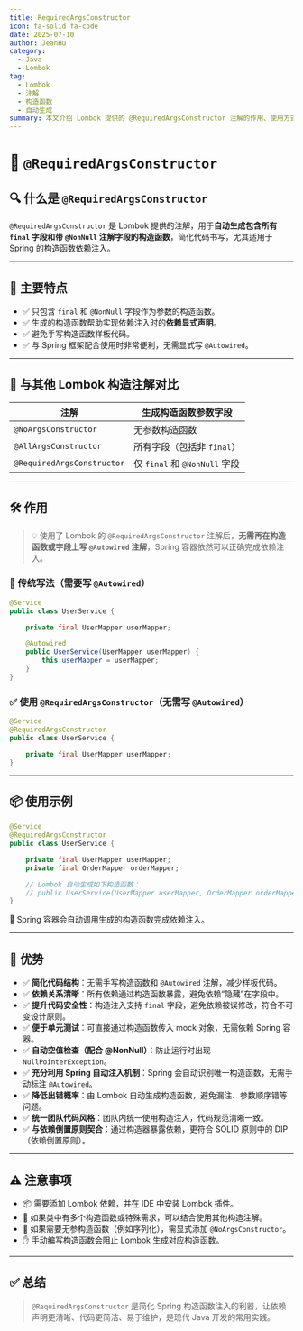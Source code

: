 ```yaml
---
title: RequiredArgsConstructor
icon: fa-solid fa-code
date: 2025-07-10
author: JeanHu
category:
  - Java
  - Lombok
tag:
  - Lombok
  - 注解
  - 构造函数
  - 自动生成
summary: 本文介绍 Lombok 提供的 @RequiredArgsConstructor 注解的作用、使用方式与注意事项，帮助开发者简化代码并提升构造器管理效率。
---
```


# 🎯 `@RequiredArgsConstructor`

## 🔍 什么是 `@RequiredArgsConstructor`

`@RequiredArgsConstructor` 是 Lombok 提供的注解，用于**自动生成包含所有 `final` 字段和带 `@NonNull` 注解字段的构造函数**，简化代码书写，尤其适用于 Spring 的构造函数依赖注入。

------
<!-- more -->
## 🌟 主要特点

- ✅ 只包含 `final` 和 `@NonNull` 字段作为参数的构造函数。
- ✅ 生成的构造函数帮助实现依赖注入时的**依赖显式声明**。
- ✅ 避免手写构造函数样板代码。
- ✅ 与 Spring 框架配合使用时非常便利，无需显式写 `@Autowired`。

------

## 🧱 与其他 Lombok 构造注解对比

| 注解                       | 生成构造函数参数字段          |
| -------------------------- | ----------------------------- |
| `@NoArgsConstructor`       | 无参数构造函数                |
| `@AllArgsConstructor`      | 所有字段（包括非 `final`）    |
| `@RequiredArgsConstructor` | 仅 `final` 和 `@NonNull` 字段 |

------

## 🛠️ 作用

> 💡 使用了 Lombok 的 `@RequiredArgsConstructor` 注解后，**无需再在构造函数或字段上写 `@Autowired` 注解**，Spring 容器依然可以正确完成依赖注入。

### 🧾 传统写法（需要写 `@Autowired`）

```java
@Service
public class UserService {

    private final UserMapper userMapper;

    @Autowired
    public UserService(UserMapper userMapper) {
        this.userMapper = userMapper;
    }
}
```

### ✅ 使用 `@RequiredArgsConstructor`（无需写 `@Autowired`）

```java
@Service
@RequiredArgsConstructor
public class UserService {

    private final UserMapper userMapper;
}
```

------

## 📦 使用示例

```java
@Service
@RequiredArgsConstructor
public class UserService {

    private final UserMapper userMapper;
    private final OrderMapper orderMapper;

    // Lombok 自动生成如下构造函数：
    // public UserService(UserMapper userMapper, OrderMapper orderMapper) { ... }
}
```

📌 Spring 容器会自动调用生成的构造函数完成依赖注入。

------

## 🌈 优势

- ✅ **简化代码结构**：无需手写构造函数和 `@Autowired` 注解，减少样板代码。
- ✅ **依赖关系清晰**：所有依赖通过构造函数暴露，避免依赖“隐藏”在字段中。
- ✅ **提升代码安全性**：构造注入支持 `final` 字段，避免依赖被误修改，符合不可变设计原则。
- ✅ **便于单元测试**：可直接通过构造函数传入 mock 对象，无需依赖 Spring 容器。
- ✅ **自动空值检查（配合 @NonNull）**：防止运行时出现 `NullPointerException`。
- ✅ **充分利用 Spring 自动注入机制**：Spring 会自动识别唯一构造函数，无需手动标注 `@Autowired`。
- ✅ **降低出错概率**：由 Lombok 自动生成构造函数，避免漏注、参数顺序错等问题。
- ✅ **统一团队代码风格**：团队内统一使用构造注入，代码规范清晰一致。
- ✅ **与依赖倒置原则契合**：通过构造器暴露依赖，更符合 SOLID 原则中的 DIP（依赖倒置原则）。

------

## ⚠️ 注意事项

- 📦 需要添加 Lombok 依赖，并在 IDE 中安装 Lombok 插件。
- 🔧 如果类中有多个构造函数或特殊需求，可以结合使用其他构造注解。
- 🧊 如果需要无参构造函数（例如序列化），需显式添加 `@NoArgsConstructor`。
- ✋ 手动编写构造函数会阻止 Lombok 生成对应构造函数。

------

## ✅ 总结

> `@RequiredArgsConstructor` 是简化 Spring 构造函数注入的利器，让依赖声明更清晰、代码更简洁、易于维护，是现代 Java 开发的常用实践。
